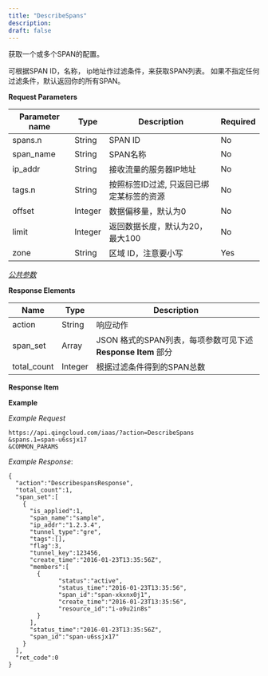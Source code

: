 ```yaml
---
title: "DescribeSpans"
description: 
draft: false
---
```




获取一个或多个SPAN的配置。

可根据SPAN ID，名称， ip地址作过滤条件，来获取SPAN列表。 如果不指定任何过滤条件，默认返回你的所有SPAN。

**Request Parameters**

| Parameter name | Type | Description | Required |
| --- | --- | --- | --- |
| spans.n | String | SPAN ID | No |
| span_name | String | SPAN名称 | No |
| ip_addr | String | 接收流量的服务器IP地址 | No |
| tags.n | String | 按照标签ID过滤, 只返回已绑定某标签的资源 | No |
| offset | Integer | 数据偏移量，默认为0 | No |
| limit | Integer | 返回数据长度，默认为20，最大100 | No |
| zone | String | 区域 ID，注意要小写 | Yes |

[_公共参数_](../../../parameters/)

**Response Elements**

| Name | Type | Description |
| --- | --- | --- |
| action | String | 响应动作 |
| span_set | Array | JSON 格式的SPAN列表，每项参数可见下述 **Response Item** 部分 |
| total_count | Integer | 根据过滤条件得到的SPAN总数 |

**Response Item**

**Example**

_Example Request_

```
https://api.qingcloud.com/iaas/?action=DescribeSpans
&spans.1=span-u6ssjx17
&COMMON_PARAMS
```

_Example Response_:

```
{
  "action":"DescribespansResponse",
  "total_count":1,
  "span_set":[
    {
      "is_applied":1,
      "span_name":"sample",
      "ip_addr":"1.2.3.4",
      "tunnel_type":"gre",
      "tags":[],
      "flag":3,
      "tunnel_key":123456,
      "create_time":"2016-01-23T13:35:56Z",
      "members":[
        {
              "status":"active",
              "status_time":"2016-01-23T13:35:56",
              "span_id":"span-xkxnx0j1",
              "create_time":"2016-01-23T13:35:56",
              "resource_id":"i-o9u2in8s"
        }
      ],
      "status_time":"2016-01-23T13:35:56Z",
      "span_id":"span-u6ssjx17"
    }
  ],
  "ret_code":0
}
```
